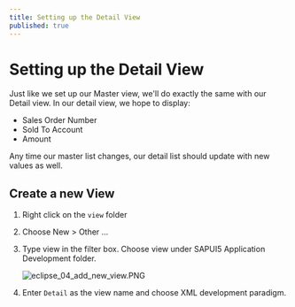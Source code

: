 ```yaml
---
title: Setting up the Detail View
published: true
---
```


# Setting up the Detail View

Just like we set up our Master view, we'll do exactly the same with our Detail view. In our detail view, we hope to display:

* Sales Order Number
* Sold To Account
* Amount

Any time our master list changes, our detail list should update with new values as well.

## Create a new View

1. Right click on the `view` folder
1. Choose New > Other &hellip;
1. Type view in the filter box. Choose view under SAPUI5 Application Development folder.

    ![eclipse_04_add_new_view.PNG]({{site.baseurl}}/img/eclipse_04_add_new_view.PNG)

1. Enter `Detail` as the view name and choose XML development paradigm.

